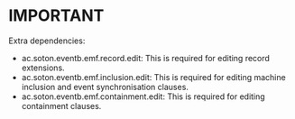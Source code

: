 IMPORTANT
=========

Extra dependencies:
- ac.soton.eventb.emf.record.edit: This is required for editing record extensions.
- ac.soton.eventb.emf.inclusion.edit: This is required for editing machine inclusion and event synchronisation clauses.
- ac.soton.eventb.emf.containment.edit: This is required for editing containment clauses.